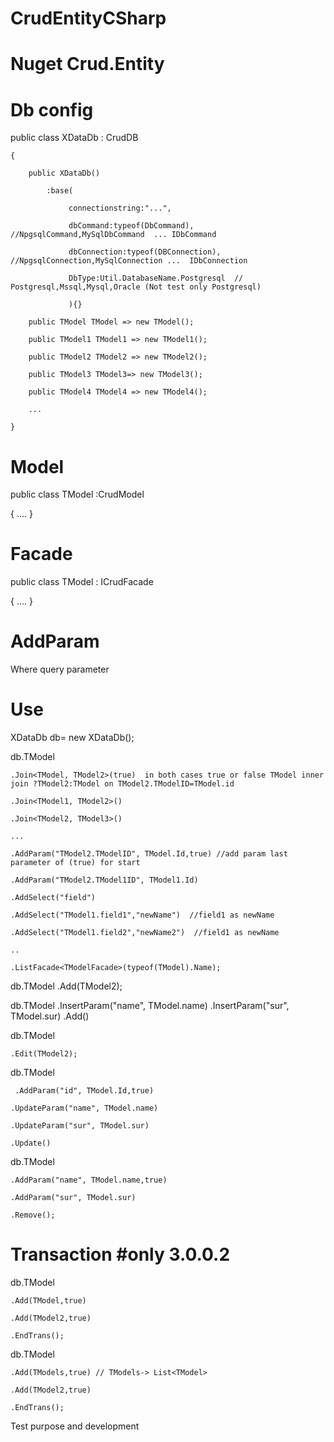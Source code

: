 # CrudEntityCSharp

# Nuget Crud.Entity

# Db config
 public class XDataDb : CrudDB
 
    {
    
        public XDataDb()
        
            :base(
            
                 connectionstring:"...",
                 
                 dbCommand:typeof(DbCommand),     //NpgsqlCommand,MySqlDbCommand  ... IDbCommand
                 
                 dbConnection:typeof(DBConnection), //NpgsqlConnection,MySqlConnection ...  IDbConnection
                 
                 DbType:Util.DatabaseName.Postgresql  //  Postgresql,Mssql,Mysql,Oracle (Not test only Postgresql)
                 
                 ){}
                 
        public TModel TModel => new TModel();
        
        public TModel1 TModel1 => new TModel1();
        
        public TModel2 TModel2 => new TModel2();
        
        public TModel3 TModel3=> new TModel3();
        
        public TModel4 TModel4 => new TModel4();
        
        ...
        
    }

# Model

 public class TModel :CrudModel
 
   {
    ....
   }
   
# Facade

 public class TModel : ICrudFacade
 
   {
    ....
   }
   
# AddParam

  Where query parameter
  


# Use

XDataDb db= new XDataDb();

db.TModel

    .Join<TModel, TModel2>(true)  in both cases true or false TModel inner join ?TModel2:TModel on TModel2.TModelID=TModel.id 
    
    .Join<TModel1, TModel2>()
    
    .Join<TModel2, TModel3>()
    
    ...
    
    .AddParam("TModel2.TModelID", TModel.Id,true) //add param last parameter of (true) for start 
    
    .AddParam("TModel2.TModel1ID", TModel1.Id)
    
    .AddSelect("field")
    
    .AddSelect("TModel1.field1","newName")  //field1 as newName
    
    .AddSelect("TModel1.field2","newName2")  //field1 as newName
    
    ..
    
    .ListFacade<TModelFacade>(typeof(TModel).Name);
    

 db.TModel
     .Add(TModel2); 
 
 db.TModel
     .InsertParam("name", TModel.name)
     .InsertParam("sur", TModel.sur)
     .Add()
    

 db.TModel
 
    .Edit(TModel2); 
 
 db.TModel
 
     .AddParam("id", TModel.Id,true)
 
    .UpdateParam("name", TModel.name)
    
    .UpdateParam("sur", TModel.sur)
    
    .Update()
    
 db.TModel
 
    .AddParam("name", TModel.name,true)
 
    .AddParam("sur", TModel.sur)
    
    .Remove();
   
   
  # Transaction  #only 3.0.0.2
  
 
  
  db.TModel
  
    .Add(TModel,true)
    
    .Add(TModel2,true)
    
    .EndTrans();
    
  db.TModel
  
    .Add(TModels,true) // TModels-> List<TModel>
    
    .Add(TModel2,true)
    
    .EndTrans();
    
Test purpose and development
